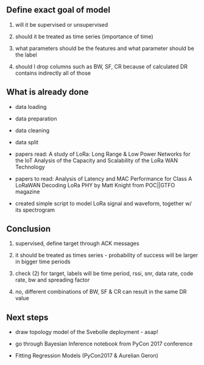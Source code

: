 ## Define exact goal of model

1. will it be supervised or unsupervised

2. should it be treated as time series (importance of time)

3. what parameters should be the features and what parameter should be the label

4. should I drop columns such as BW, SF, CR because of calculated DR contains indirectly all of those

## What is already done

- data loading

- data preparation

- data cleaning

- data split

- papers read: A study of LoRa: Long Range & Low Power Networks for the IoT
	       Analysis of the Capacity and Scalability of the LoRa WAN Technology

- papers to read: Analysis of Latency and MAC Performance for Class A LoRaWAN
                  Decoding LoRa PHY by Matt Knight from POC||GTFO magazine

- created simple script to model LoRa signal and waveform, together w/ its spectrogram

## Conclusion

1. supervised, define target through ACK messages

2. it should be treated as times series - probability of success will be larger in bigger time periods

3. check (2) for target, labels will be time period, rssi, snr, data rate, code rate, bw and spreading factor

4. no, different combinations of BW, SF & CR can result in the same DR value

## Next steps

- draw topology model of the Svebolle deployment - asap!

- go through Bayesian Inference notebook from PyCon 2017 conference

- Fitting Regression Models (PyCon2017 & Aurelian Geron)
